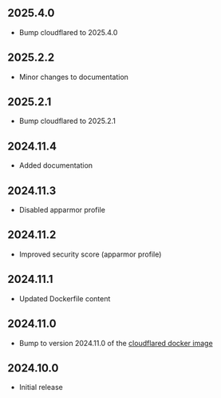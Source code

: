 <!-- https://developers.home-assistant.io/docs/add-ons/presentation#keeping-a-changelog -->

## 2025.4.0

- Bump cloudflared to 2025.4.0

## 2025.2.2

- Minor changes to documentation

## 2025.2.1

- Bump cloudflared to 2025.2.1

## 2024.11.4

- Added documentation

## 2024.11.3

- Disabled apparmor profile

## 2024.11.2

- Improved security score (apparmor profile)

## 2024.11.1

- Updated Dockerfile content

## 2024.11.0

- Bump to version 2024.11.0 of the [cloudflared docker image](https://hub.docker.com/r/cloudflare/cloudflared)

## 2024.10.0

- Initial release